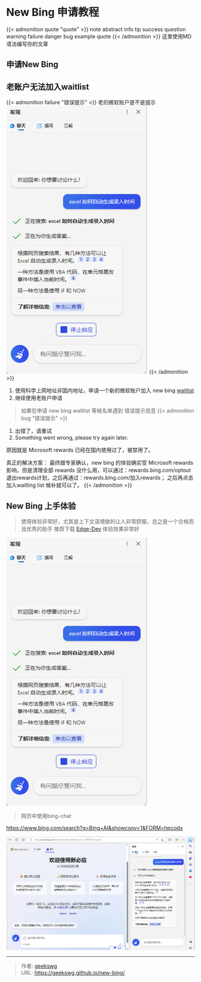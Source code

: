 # New Bing 申请教程

{{< admonition quote "quote"  >}}
note abstract info tip success question warning failure danger bug example quote
{{< /admonition >}}
这里使用MD语法编写你的文章
<!--more-->

## 申请New Bing

## 老账户无法加入waitlist
{{< admonition failure "错误提示"  >}}
老的微软账户是不是提示
![new bing 申请waitlist错误](newbing.gif "new bing 申请waitlist错误")
{{< /admonition >}}

1. 使用科学上网地址非国内地址，申请一个新的微软账户加入 new bing [waitlist](https://www.bing.com/new)
2. 继续使用老账户申请
> 如果在申请 new bing waitlist 等候名单遇到 错误提示信息
{{< admonition bug "错误提示"  >}}
1. 出错了，请重试
2. Something went wrong, please try again later.

原因就是 Microsoft rewards 已经在国内使用过了，被禁用了。

真正的解决方案：
最终跟专家确认，new bing 的体验确实受 Microsoft rewards 影响，但是清理全部 rewards 没什么用，可以通过：rewards.bing.com/optout 退出rewards计划，之后再通过：rewards.bing.com/加入rewards； 之后再点击加入waitling list 候补就可以了。
{{< /admonition >}}

## New Bing 上手体验

> 使用体验非常好，尤其是上下文语境做的让人非常舒服，总之是一个合格而且优秀的助手
推荐下载 [Edge-Dev](https://www.microsoftedgeinsider.com/zh-cn/download/dev) 体验效果非常好

![Edge-Dev new bing 使用预览](newbing.gif "Edge-Dev new bing 使用预览")

> 网页中使用bing-chat

https://www.bing.com/search?q=Bing+AI&showconv=1&FORM=hpcodx

![web new bing 使用预览](newbing.png "web new bing 使用预览")

---

> 作者: [geekswg](https://geekswg.github.io)  
> URL: https://geekswg.github.io/new-bing/  

